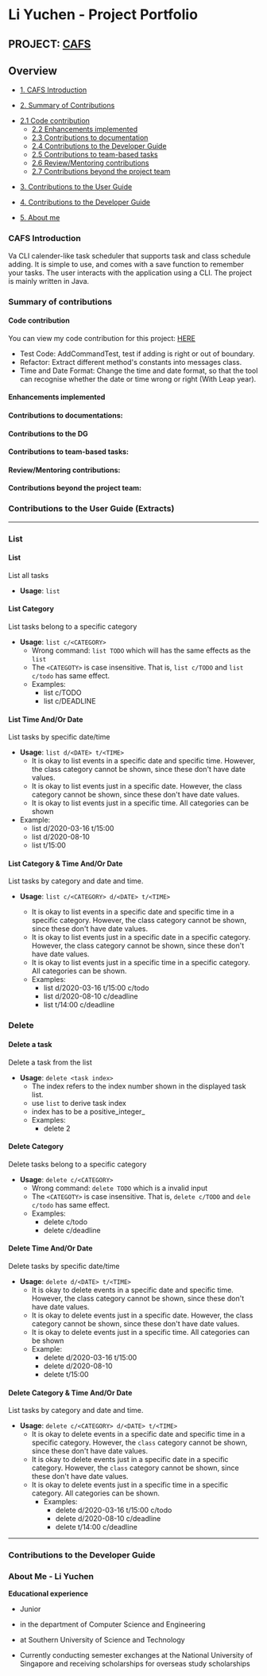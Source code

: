 # Li Yuchen - Project Portfolio



## PROJECT: [CAFS](https://github.com/AY1920S2-CS2113-T14-3/tp/)



## Overview

* [1. CAFS Introduction](#introduction)

* [2. Summary of Contributions](#summary-contribution)
+ [2.1 Code contribution](#code-contribution)
  + [2.2 Enhancements implemented](#enhancement-implemented)
  + [2.3 Contributions to documentation](#contribute-documentation)
  + [2.4 Contributions to the Developer Guide](#contribute-developerguide)
  + [2.5 Contributions to team-based tasks](#contribute-team)
  + [2.6 Review/Mentoring contributions](#review-mentoring)
  + [2.7 Contributions beyond the project team](#contribute-team)
  
* [3. Contributions to the User Guide](#contribute-ug)

* [4. Contributions to the Developer Guide](#contribute-dg)

* [5. About me](#about-me)

  

<a name="introduction"></a>

### CAFS Introduction 

Va CLI calender-like task scheduler that supports task and class schedule adding. It is simple to use, and comes with a save function to remember your tasks. The user interacts with the application using a CLI. The project is mainly written in Java.

<a name="summary-contribution"></a>

### Summary of contributions

<a name="code-contribution"></a>

#### Code contribution

You can view my code contribution for this project: [HERE](https://nus-cs2113-ay1920s2.github.io/tp-dashboard/#search=yuchenlichuck&sort=groupTitle&sortWithin=title&since=2020-03-01&timeframe=commit&mergegroup=false&groupSelect=groupByRepos&breakdown=false)

- Test Code: AddCommandTest, test if adding is right or out of boundary.
- Refactor: Extract different method's constants into messages class.
- Time and Date Format: Change the time and date format, so that the tool can recognise whether the date or time wrong or right (With Leap year).

<a name="enhancement-implemented"></a>
#### Enhancements implemented


<a name="contribute-documentation"></a>
#### Contributions to documentations:

<a name="contribute-developerguide"></a>
#### Contributions to the DG

#### Contributions to team-based tasks:

<a name="review-mentoring"></a>

#### Review/Mentoring contributions: 

<a name="contribute-team"></a>


#### Contributions beyond the project team:

<a name="contribute-ug"></a>

### Contributions to the User Guide (Extracts)

***

### List

#### **List** 

List all tasks

* **Usage**: `list`

#### **List Category**

List tasks belong to a specific category

* **Usage**: `list c/<CATEGORY>`
  * Wrong command: `list TODO` which will has the same effects as the `list`
  * The `<CATEGOTY>` is case insensitive. That is, `list c/TODO` and `list c/todo` has same effect.
  * Examples:
    * list c/TODO
    * list c/DEADLINE

#### **List Time** And/Or Date

List tasks by specific date/time

* **Usage**: `list d/<DATE> t/<TIME>`
  * It is okay to list events in a specific date and specific time. However, the class category cannot be shown, since these don't have date values.
  * It is okay to list events just in a specific date. However, the class category cannot be shown, since these don't have date values.
  * It is okay to list events just in a specific time. All categories can be shown
* Example:
  - list d/2020-03-16 t/15:00
   - list d/2020-08-10
  - list t/15:00

#### List Category & Time And/Or Date

List tasks by category and date and time. 

* **Usage**: `list c/<CATEGORY> d/<DATE> t/<TIME>`

  * It is okay to list events in a specific date and specific time in a  specific category. However, the class category cannot be shown, since these don't have date values.
  * It is okay to list events just in a specific date in a specific category. However, the class category cannot be shown, since these don't have date values.
  * It is okay to list events just in a specific time in a specific category. All categories can be shown.
  * Examples: 
    * list d/2020-03-16 t/15:00 c/todo
    * list d/2020-08-10 c/deadline
    * list t/14:00 c/deadline

### Delete

#### **Delete a task**

Delete a task from the list

* **Usage**: `delete <task index>`
  * The index refers to the index number shown in the displayed task list.
  * use `list` to derive task index
  * index has to be a positive_integer_
  * Examples:
    * delete 2

#### **Delete Category**

Delete tasks belong to a specific category

* **Usage**: `delete c/<CATEGORY>`
  * Wrong command: `delete TODO` which is a invalid input
  * The `<CATEGOTY>` is case insensitive. That is, `delete c/TODO` and `dele c/todo` has same effect.
  * Examples:
    * delete c/todo
    * delete c/deadline

#### **Delete Time And/Or Date**

Delete tasks by specific date/time

* **Usage**: `delete d/<DATE> t/<TIME>`
  *  It is okay to delete events in a specific date and specific time. However, the class category cannot be shown, since these don't have date values.
  *  It is okay to delete events just in a specific date. However, the class category cannot be shown, since these don't have date values.
  * It is okay to delete events just in a specific time. All categories can be shown
  * Example:
       * delete d/2020-03-16 t/15:00
       * delete d/2020-08-10
       * delete t/15:00


#### **Delete Category & Time And/Or Date**

List tasks by category and date and time. 

* **Usage**: `delete c/<CATEGORY> d/<DATE> t/<TIME>`
  * It is okay to delete events in a specific date and specific time in a specific category. However, the `class` category cannot be shown, since these don't have date values.
  * It is okay to delete events just in a specific date in a specific category. However, the `class` category cannot be shown, since these don't have date values.
  * It is okay to delete events just in a specific time in a specific category. All categories can be shown.
    * Examples: 
      * delete d/2020-03-16 t/15:00 c/todo
      * delete d/2020-08-10 c/deadline
      * delete t/14:00 c/deadline
***

<a name="contribute-dg"></a>

### Contributions to the Developer Guide



















































<a name="about-me"></a>

### About Me - Li Yuchen

**Educational experience**

- Junior

- in the department of Computer Science and Engineering

- at Southern University of Science and Technology

- Currently conducting semester exchanges at the National University of Singapore and receiving scholarships for overseas study scholarships

